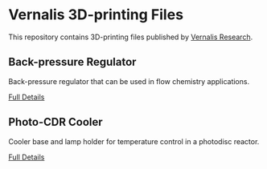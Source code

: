 # Vernalis 3D-printing Files

This repository contains 3D-printing files published by [Vernalis Research][vr].

## Back-pressure Regulator

Back-pressure regulator that can be used in flow chemistry applications.

[Full Details][bpr]

## Photo-CDR Cooler

Cooler base and lamp holder for temperature control in a photodisc reactor.

[Full Details][pc]

[vr]: https://www.vernalis.com/
[bpr]: Back-pressure%20Regulator
[pc]: Photo-CDR%20Cooler
